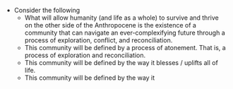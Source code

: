 - Consider the following
    - What will allow humanity (and life as a whole) to survive and thrive on the other side of the Anthropocene is the existence of a community that can navigate an ever-complexifying future through a process of exploration, conflict, and reconciliation.
    - This community will be defined by a process of atonement. That is, a process of exploration and reconciliation.
    - This community will be defined by the way it blesses / uplifts all of life.
    - This community will be defined by the way it 
